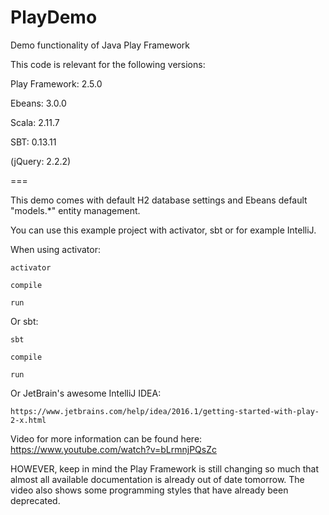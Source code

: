 # PlayDemo
Demo functionality of Java Play Framework

This code is relevant for the following versions:

Play Framework: 2.5.0

Ebeans: 3.0.0

Scala: 2.11.7

SBT: 0.13.11

(jQuery: 2.2.2)

===

This demo comes with default H2 database settings and Ebeans default "models.*" entity management.

You can use this example project with activator, sbt or for example IntelliJ.

When using activator:

    activator
    
    compile
    
    run

Or sbt:

    sbt
    
    compile
    
    run

Or JetBrain's awesome IntelliJ IDEA:

    https://www.jetbrains.com/help/idea/2016.1/getting-started-with-play-2-x.html
    
Video for more information can be found here: https://www.youtube.com/watch?v=bLrmnjPQsZc

HOWEVER, keep in mind the Play Framework is still changing so much that almost all available documentation is already out of date tomorrow. The video also shows some programming styles that have already been deprecated.

